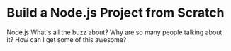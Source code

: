 # Build a Node.js Project from Scratch

Node.js What's all the buzz about? Why are so many people talking about it? How can I get some of this awesome?

<script async class="speakerdeck-embed" data-id="4fa0c53f5f48f7002204edda" data-ratio="1.49926793557833" src="//speakerdeck.com/assets/embed.js"></script>
